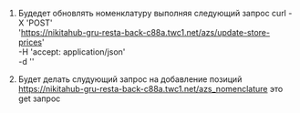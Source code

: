 1. Будедет обновлять номенклатуру выполняя следующий запрос
   curl -X 'POST' \
    'https://nikitahub-gru-resta-back-c88a.twc1.net/azs/update-store-prices' \
    -H 'accept: application/json' \
    -d ''

2. Будет делать слудующий запрос на добавление позиций
   https://nikitahub-gru-resta-back-c88a.twc1.net/azs_nomenclature
   это get запрос

